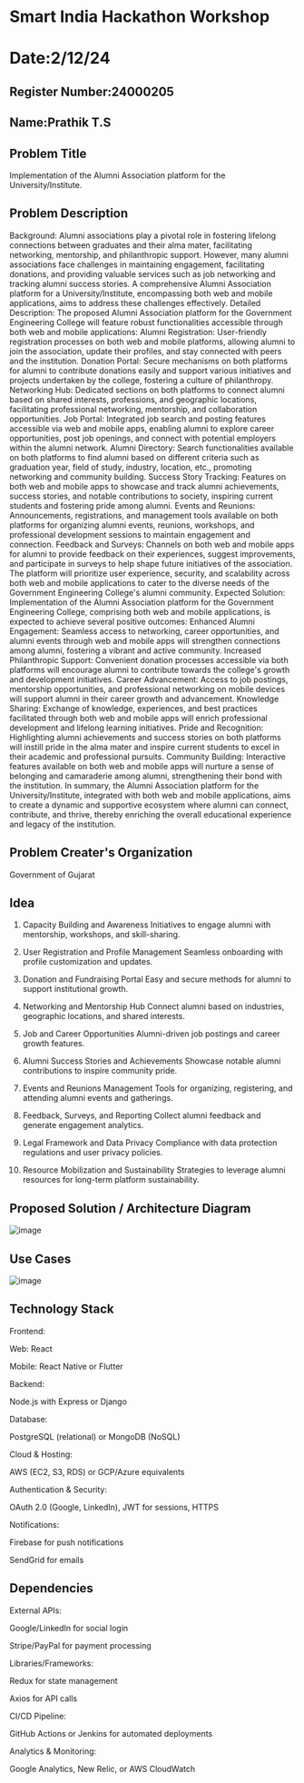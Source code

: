 # Smart India Hackathon Workshop
# Date:2/12/24
## Register Number:24000205
## Name:Prathik T.S
## Problem Title
Implementation of the Alumni Association platform for the University/Institute.
## Problem Description
Background: Alumni associations play a pivotal role in fostering lifelong connections between graduates and their alma mater, facilitating networking, mentorship, and philanthropic support. However, many alumni associations face challenges in maintaining engagement, facilitating donations, and providing valuable services such as job networking and tracking alumni success stories. A comprehensive Alumni Association platform for a University/Institute, encompassing both web and mobile applications, aims to address these challenges effectively. Detailed Description: The proposed Alumni Association platform for the Government Engineering College will feature robust functionalities accessible through both web and mobile applications: Alumni Registration: User-friendly registration processes on both web and mobile platforms, allowing alumni to join the association, update their profiles, and stay connected with peers and the institution. Donation Portal: Secure mechanisms on both platforms for alumni to contribute donations easily and support various initiatives and projects undertaken by the college, fostering a culture of philanthropy. Networking Hub: Dedicated sections on both platforms to connect alumni based on shared interests, professions, and geographic locations, facilitating professional networking, mentorship, and collaboration opportunities. Job Portal: Integrated job search and posting features accessible via web and mobile apps, enabling alumni to explore career opportunities, post job openings, and connect with potential employers within the alumni network. Alumni Directory: Search functionalities available on both platforms to find alumni based on different criteria such as graduation year, field of study, industry, location, etc., promoting networking and community building. Success Story Tracking: Features on both web and mobile apps to showcase and track alumni achievements, success stories, and notable contributions to society, inspiring current students and fostering pride among alumni. Events and Reunions: Announcements, registrations, and management tools available on both platforms for organizing alumni events, reunions, workshops, and professional development sessions to maintain engagement and connection. Feedback and Surveys: Channels on both web and mobile apps for alumni to provide feedback on their experiences, suggest improvements, and participate in surveys to help shape future initiatives of the association. The platform will prioritize user experience, security, and scalability across both web and mobile applications to cater to the diverse needs of the Government Engineering College's alumni community. Expected Solution: Implementation of the Alumni Association platform for the Government Engineering College, comprising both web and mobile applications, is expected to achieve several positive outcomes: Enhanced Alumni Engagement: Seamless access to networking, career opportunities, and alumni events through web and mobile apps will strengthen connections among alumni, fostering a vibrant and active community. Increased Philanthropic Support: Convenient donation processes accessible via both platforms will encourage alumni to contribute towards the college's growth and development initiatives. Career Advancement: Access to job postings, mentorship opportunities, and professional networking on mobile devices will support alumni in their career growth and advancement. Knowledge Sharing: Exchange of knowledge, experiences, and best practices facilitated through both web and mobile apps will enrich professional development and lifelong learning initiatives. Pride and Recognition: Highlighting alumni achievements and success stories on both platforms will instill pride in the alma mater and inspire current students to excel in their academic and professional pursuits. Community Building: Interactive features available on both web and mobile apps will nurture a sense of belonging and camaraderie among alumni, strengthening their bond with the institution. In summary, the Alumni Association platform for the University/Institute, integrated with both web and mobile applications, aims to create a dynamic and supportive ecosystem where alumni can connect, contribute, and thrive, thereby enriching the overall educational experience and legacy of the institution.
## Problem Creater's Organization
Government of Gujarat

## Idea
1. Capacity Building and Awareness
    Initiatives to engage alumni with mentorship, workshops, and skill-sharing.
    
2. User Registration and Profile Management
    Seamless onboarding with profile customization and updates.
    
3. Donation and Fundraising Portal
    Easy and secure methods for alumni to support institutional growth.
    
4. Networking and Mentorship Hub
    Connect alumni based on industries, geographic locations, and shared interests.
    
5. Job and Career Opportunities
    Alumni-driven job postings and career growth features.
    
6. Alumni Success Stories and Achievements
    Showcase notable alumni contributions to inspire community pride.


7. Events and Reunions Management
    Tools for organizing, registering, and attending alumni events and gatherings.

8. Feedback, Surveys, and Reporting
    Collect alumni feedback and generate engagement analytics.

9. Legal Framework and Data Privacy
    Compliance with data protection regulations and user privacy policies.

10. Resource Mobilization and Sustainability
    Strategies to leverage alumni resources for long-term platform sustainability.

## Proposed Solution / Architecture Diagram
![image](https://github.com/user-attachments/assets/6bb60fce-4f8b-4856-b38c-1a2c7cce8e9d)


## Use Cases
![image](https://github.com/user-attachments/assets/a44b77de-e6b6-4064-9756-e7cf8798e3ff)


## Technology Stack
Frontend:

Web: React

Mobile: React Native or Flutter

Backend:

Node.js with Express or Django

Database:

PostgreSQL (relational) or MongoDB (NoSQL)

Cloud & Hosting:

AWS (EC2, S3, RDS) or GCP/Azure equivalents

Authentication & Security:

OAuth 2.0 (Google, LinkedIn), JWT for sessions, HTTPS

Notifications:

Firebase for push notifications

SendGrid for emails


## Dependencies
External APIs:

Google/LinkedIn for social login

Stripe/PayPal for payment processing

Libraries/Frameworks:

Redux for state management

Axios for API calls

CI/CD Pipeline:

GitHub Actions or Jenkins for automated deployments

Analytics & Monitoring:

Google Analytics, New Relic, or AWS CloudWatch
